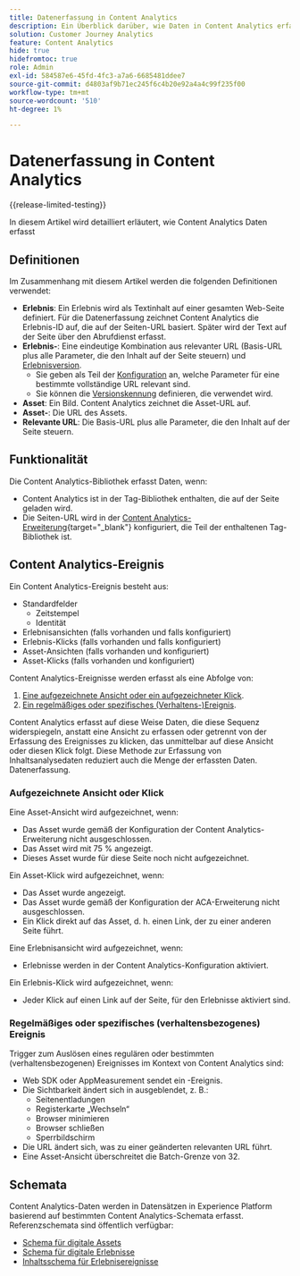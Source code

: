 ```yaml
---
title: Datenerfassung in Content Analytics
description: Ein Überblick darüber, wie Daten in Content Analytics erfasst werden
solution: Customer Journey Analytics
feature: Content Analytics
hide: true
hidefromtoc: true
role: Admin
exl-id: 584587e6-45fd-4fc3-a7a6-6685481ddee7
source-git-commit: d4803af9b71ec245f6c4b20e92a4a4c99f235f00
workflow-type: tm+mt
source-wordcount: '510'
ht-degree: 1%

---
```


# Datenerfassung in Content Analytics

{{release-limited-testing}}

In diesem Artikel wird detailliert erläutert, wie Content Analytics Daten erfasst


## Definitionen

Im Zusammenhang mit diesem Artikel werden die folgenden Definitionen verwendet:

* **Erlebnis**: Ein Erlebnis wird als Textinhalt auf einer gesamten Web-Seite definiert. Für die Datenerfassung zeichnet Content Analytics die Erlebnis-ID auf, die auf der Seiten-URL basiert. Später wird der Text auf der Seite über den Abrufdienst erfasst.
* **Erlebnis-**: Eine eindeutige Kombination aus relevanter URL (Basis-URL plus alle Parameter, die den Inhalt auf der Seite steuern) und [Erlebnisversion](manual.md#versioning).
   * Sie geben als Teil der [Konfiguration](configuration.md) an, welche Parameter für eine bestimmte vollständige URL relevant sind.
   * Sie können die [Versionskennung](manual.md#versioning) definieren, die verwendet wird.
* **Asset**: Ein Bild. Content Analytics zeichnet die Asset-URL auf.
* **Asset-**: Die URL des Assets.
* **Relevante URL**: Die Basis-URL plus alle Parameter, die den Inhalt auf der Seite steuern.


## Funktionalität

Die Content Analytics-Bibliothek erfasst Daten, wenn:

* Content Analytics ist in der Tag-Bibliothek enthalten, die auf der Seite geladen wird.
* Die Seiten-URL wird in der [Content Analytics-Erweiterung](https://experienceleague.adobe.com/en/docs/experience-platform/tags/extensions/client/content-analytics/overview){target="_blank"} konfiguriert, die Teil der enthaltenen Tag-Bibliothek ist.


## Content Analytics-Ereignis

Ein Content Analytics-Ereignis besteht aus:

* Standardfelder
   * Zeitstempel
   * Identität
* Erlebnisansichten (falls vorhanden und falls konfiguriert)
* Erlebnis-Klicks (falls vorhanden und falls konfiguriert)
* Asset-Ansichten (falls vorhanden und konfiguriert)
* Asset-Klicks (falls vorhanden und konfiguriert)


Content Analytics-Ereignisse werden erfasst als eine Abfolge von:

1. [Eine aufgezeichnete Ansicht oder ein aufgezeichneter Klick](#recorded-view-or-click).
1. [Ein regelmäßiges oder spezifisches (Verhaltens-)Ereignis](#regular-or-specific-behaviorial-event).

Content Analytics erfasst auf diese Weise Daten, die diese Sequenz widerspiegeln, anstatt eine Ansicht zu erfassen oder getrennt von der Erfassung des Ereignisses zu klicken, das unmittelbar auf diese Ansicht oder diesen Klick folgt. Diese Methode zur Erfassung von Inhaltsanalysedaten reduziert auch die Menge der erfassten Daten. Datenerfassung.

### Aufgezeichnete Ansicht oder Klick

Eine Asset-Ansicht wird aufgezeichnet, wenn:

* Das Asset wurde gemäß der Konfiguration der Content Analytics-Erweiterung nicht ausgeschlossen.
* Das Asset wird mit 75 % angezeigt.
* Dieses Asset wurde für diese Seite noch nicht aufgezeichnet.

Ein Asset-Klick wird aufgezeichnet, wenn:

* Das Asset wurde angezeigt.
* Das Asset wurde gemäß der Konfiguration der ACA-Erweiterung nicht ausgeschlossen.
* Ein Klick direkt auf das Asset, d. h. einen Link, der zu einer anderen Seite führt.

Eine Erlebnisansicht wird aufgezeichnet, wenn:

* Erlebnisse werden in der Content Analytics-Konfiguration aktiviert.

Ein Erlebnis-Klick wird aufgezeichnet, wenn:

* Jeder Klick auf einen Link auf der Seite, für den Erlebnisse aktiviert sind.


### Regelmäßiges oder spezifisches (verhaltensbezogenes) Ereignis

Trigger zum Auslösen eines regulären oder bestimmten (verhaltensbezogenen) Ereignisses im Kontext von Content Analytics sind:

* Web SDK oder AppMeasurement sendet ein -Ereignis.
* Die Sichtbarkeit ändert sich in ausgeblendet, z. B.:
   * Seitenentladungen
   * Registerkarte „Wechseln“
   * Browser minimieren
   * Browser schließen
   * Sperrbildschirm
* Die URL ändert sich, was zu einer geänderten relevanten URL führt.
* Eine Asset-Ansicht überschreitet die Batch-Grenze von 32.


## Schemata

Content Analytics-Daten werden in Datensätzen in Experience Platform basierend auf bestimmten Content Analytics-Schemata erfasst. Referenzschemata sind öffentlich verfügbar:

* [Schema für digitale Assets](https://github.com/adobe/xdm/blob/master/components/classes/digital-asset.schema.json)
* [Schema für digitale Erlebnisse](https://github.com/adobe/xdm/blob/master/components/classes/digital-experience.schema.json)
* [Inhaltsschema für Erlebnisereignisse](https://github.com/adobe/xdm/blob/master/components/fieldgroups/experience-event/experienceevent-content.schema.json)
